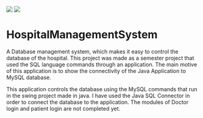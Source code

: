 ![](https://img.shields.io/badge/Language-Java-red)
![](https://img.shields.io/badge/Language-MySQL-blue)

# HospitalManagementSystem
A Database management system, which makes it easy to control the database of the hospital.
This project was made as a semester project that used the SQL language commands through an application.
The main motive of this application is to show the connectivity of the Java Application to MySQL database.

This application controls the database using the MySQL commands that run in the swing project made in java.
I have used the Java SQL Connector in order to connect the database to the application.
The modules of Doctor login and patient login are not completed yet.

